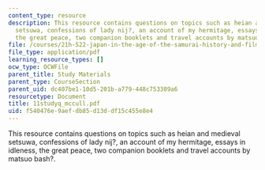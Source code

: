 ```yaml
---
content_type: resource
description: This resource contains questions on topics such as heian and medieval
  setsuwa, confessions of lady nij?, an account of my hermitage, essays in idleness,
  the great peace, two companion booklets and travel accounts by matsuo bash?.
file: /courses/21h-522-japan-in-the-age-of-the-samurai-history-and-film-fall-2006/f540476e9aefdb85d13ddf15c455e8e4_11studyq_mccull.pdf
file_type: application/pdf
learning_resource_types: []
ocw_type: OCWFile
parent_title: Study Materials
parent_type: CourseSection
parent_uid: dc407be1-10d5-201b-a779-448c753389a6
resourcetype: Document
title: 11studyq_mccull.pdf
uid: f540476e-9aef-db85-d13d-df15c455e8e4
---
```

This resource contains questions on topics such as heian and medieval setsuwa, confessions of lady nij?, an account of my hermitage, essays in idleness, the great peace, two companion booklets and travel accounts by matsuo bash?.